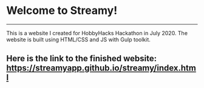 # Welcome to Streamy!
___
This is a website I created for HobbyHacks Hackathon in July 2020. The website is built using HTML/CSS and JS with Gulp toolkit.

## Here is the link to the finished website: https://streamyapp.github.io/streamy/index.html
